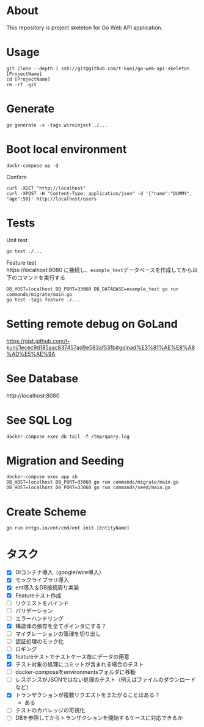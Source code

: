 # About

This repository is project skeleton for Go Web API application.

# Usage

```
git clone --depth 1 ssh://git@github.com/t-kuni/go-web-api-skeleton [ProjectName]
cd [ProjectName]
rm -rf .git 
```

# Generate 

```
go generate -x -tags wireinject ./...
```

# Boot local environment

```
dockr-compose up -d
```

Confirm

```
curl -XGET "http://localhost"
curl -XPOST -H "Content-Type: application/json" -d '{"name":"DUMMY", "age":50}' http://localhost/users
```

# Tests

Unit test

```
go test ./...
```

Feature test  
https://localhost:8080 に接続し、`example_test`データベースを作成してから以下のコマンドを実行する

```
DB_HOST=localhost DB_PORT=33060 DB_DATABASE=example_test go run commands/migrate/main.go
go test -tags feature ./...
```

# Setting remote debug on GoLand

https://gist.github.com/t-kuni/1ecec9d185aac837457ad9e583af53fb#golnad%E3%81%AE%E8%A8%AD%E5%AE%9A

# See Database

http://localhost:8080

# See SQL Log

```
docker-compose exec db tail -f /tmp/query.log
```

# Migration and Seeding

```
docker-compose exec app sh
DB_HOST=localhost DB_PORT=33060 go run commands/migrate/main.go
DB_HOST=localhost DB_PORT=33060 go run commands/seed/main.go
```

# Create Scheme

```
go run entgo.io/ent/cmd/ent init [EntityName]
```

# タスク

- [x] DIコンテナ導入（google/wire導入）
- [x] モックライブラリ導入
- [x] ent導入＆DB接続周り実装
- [x] Featureテスト作成
- [ ] リクエストをバインド
- [ ] バリデーション
- [ ] エラーハンドリング
- [x] 構造体の依存を全てポインタにする？
- [ ] マイグレーションの管理を切り出し
- [ ] 認証処理のモック化
- [ ] ロギング
- [x] featureテストでテストケース毎にデータの用意
- [x] テスト対象の処理にコミットが含まれる場合のテスト
- [ ] docker-composeをenvironmentsフォルダに移動
- [ ] レスポンスがJSONではない処理のテスト（例えばファイルのダウンロードなど）
- [x] トランザクションが複数リクエストをまたがることはある？
  - ある
- [ ] テストのカバレッジの可視化
- [ ] DBを参照してからトランザクションを開始するケースに対応できるか
